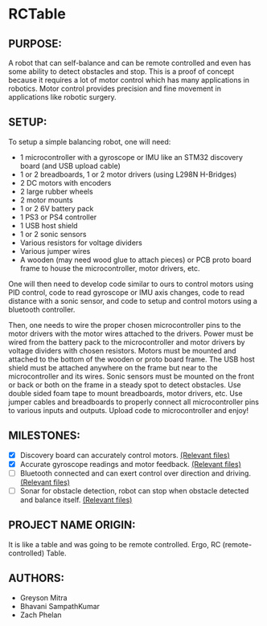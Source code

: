 # RCTable

## PURPOSE: 
A robot that can self-balance and can be remote controlled and even has some ability to detect obstacles and stop. This is a proof of concept because it requires a lot of motor control which has many applications in robotics. Motor control provides precision and fine movement in applications like robotic surgery. 

## SETUP: 
To setup a simple balancing robot, one will need:
- 1 microcontroller with a gyroscope or IMU like an STM32 discovery board (and USB upload cable) 
- 1 or 2 breadboards, 1 or 2 motor drivers (using L298N H-Bridges) 
- 2 DC motors with encoders 
- 2 large rubber wheels 
- 2 motor mounts 
- 1 or 2 6V battery pack 
- 1 PS3 or PS4 controller 
- 1 USB host shield 
- 1 or 2 sonic sensors 
- Various resistors for voltage dividers
- Various jumper wires  
- A wooden (may need wood glue to attach pieces) or PCB proto board frame to house the microcontroller, motor drivers, etc. 

One will then need to develop code similar to ours to control motors using PID control, code to read gyroscope or IMU axis changes, code to read distance with a sonic sensor, and code to setup and control motors using a bluetooth controller.

Then, one needs to wire the proper chosen microcontroller pins to the motor drivers with the motor wires attached to the drivers. Power must be wired from the battery pack to the microcontroller and motor drivers by voltage dividers with chosen resistors. Motors must be mounted and attached to the bottom of the wooden or proto board frame. The USB host shield must be attached anywhere on the frame but near to the microcontroller and its wires. Sonic sensors must be mounted on the front or back or both on the frame in a steady spot to detect obstacles. Use double sided foam tape to mount breadboards, motor drivers, etc. Use jumper cables and breadboards to properly connect all microcontroller pins to various inputs and outputs. Upload code to microcontroller and enjoy!

## MILESTONES:
- [x] Discovery board can accurately control motors. [(Relevant files)](motor_control)
- [x] Accurate gyroscope readings and motor feedback. [(Relevant files)](motor_control)
- [ ] Bluetooth connected and can exert control over direction and driving. [(Relevant files)](ps3_controller_comm)
- [ ] Sonar for obstacle detection, robot can stop when obstacle detected and balance itself. [(Relevant files)](sonic_sensor)

## PROJECT NAME ORIGIN: 
It is like a table and was going to be remote controlled. Ergo, RC (remote-controlled) Table.


## AUTHORS:
- Greyson Mitra
- Bhavani SampathKumar
- Zach Phelan
